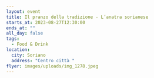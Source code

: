 ```yaml
---
layout: event
title: Il pranzo della tradizione - L’anatra sorianese
starts_at: 2023-08-27T12:30:00
ends_at: ""
all_day: false
tags:
  - Food & Drink
location:
  city: Soriano
  address: "Centro città "
flyer: images/uploads/img_1278.jpeg
---
```

